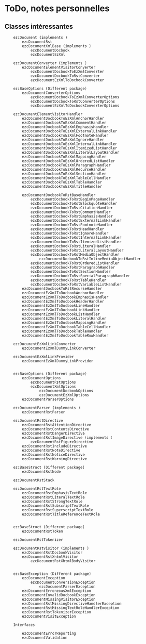 ToDo, notes personnelles
========================

Classes intéressantes
---------------------

        ezcDocument (implements )
            ezcDocumentRst
            ezcDocumentXmlBase (implements )
                ezcDocumentDocbook
                ezcDocumentEzXml
        
        ezcDocumentConverter (implements )
            ezcDocumentElementVisitorConverter
                ezcDocumentDocbookToEzXmlConverter
                ezcDocumentDocbookToRstConverter
                ezcDocumentEzXmlToDocbookConverter
        
        ezcBaseOptions (Different package)
            ezcDocumentConverterOptions
                ezcDocumentDocbookToEzXmlConverterOptions
                ezcDocumentDocbookToRstConverterOptions
                ezcDocumentEzXmlToDocbookConverterOptions

        ezcDocumentElementVisitorHandler
            ezcDocumentDocbookToEzXmlAnchorHandler
            ezcDocumentDocbookToEzXmlCommentHandler
            ezcDocumentDocbookToEzXmlEmphasisHandler
            ezcDocumentDocbookToEzXmlExternalLinkHandler
            ezcDocumentDocbookToEzXmlFootnoteHandler
            ezcDocumentDocbookToEzXmlIgnoreHandler
            ezcDocumentDocbookToEzXmlInternalLinkHandler
            ezcDocumentDocbookToEzXmlItemizedListHandler
            ezcDocumentDocbookToEzXmlLiteralLayoutHandler
            ezcDocumentDocbookToEzXmlMappingHandler
            ezcDocumentDocbookToEzXmlOrderedListHandler
            ezcDocumentDocbookToEzXmlParagraphHandler
            ezcDocumentDocbookToEzXmlRecurseHandler
            ezcDocumentDocbookToEzXmlSectionHandler
            ezcDocumentDocbookToEzXmlTableCellHandler
            ezcDocumentDocbookToEzXmlTableHandler
            ezcDocumentDocbookToEzXmlTitleHandler
            
            ezcDocumentDocbookToRstBaseHandler
                ezcDocumentDocbookToRstBeginPageHandler
                ezcDocumentDocbookToRstBlockquoteHandler
                ezcDocumentDocbookToRstCitationHandler
                ezcDocumentDocbookToRstCommentHandler
                ezcDocumentDocbookToRstEmphasisHandler
                ezcDocumentDocbookToRstExternalLinkHandler
                ezcDocumentDocbookToRstFootnoteHandler
                ezcDocumentDocbookToRstHeadHandler
                ezcDocumentDocbookToRstIgnoreHandler
                ezcDocumentDocbookToRstInternalLinkHandler
                ezcDocumentDocbookToRstItemizedListHandler
                ezcDocumentDocbookToRstLiteralHandler
                ezcDocumentDocbookToRstLiteralLayoutHandler
                ezcDocumentDocbookToRstMediaObjectHandler
                    ezcDocumentDocbookToRstInlineMediaObjectHandler
                ezcDocumentDocbookToRstOrderedListHandler
                ezcDocumentDocbookToRstParagraphHandler
                ezcDocumentDocbookToRstSectionHandler
                ezcDocumentDocbookToRstSpecialParagraphHandler
                ezcDocumentDocbookToRstTableHandler
                ezcDocumentDocbookToRstVariableListHandler
            ezcDocumentDocbookToRstRecurseHandler
            ezcDocumentEzXmlToDocbookAnchorHandler
            ezcDocumentEzXmlToDocbookEmphasisHandler
            ezcDocumentEzXmlToDocbookHeaderHandler
            ezcDocumentEzXmlToDocbookLineHandler
            ezcDocumentEzXmlToDocbookLinkHandler
            ezcDocumentEzXmlToDocbookListHandler
            ezcDocumentEzXmlToDocbookLiteralHandler
            ezcDocumentEzXmlToDocbookMappingHandler
            ezcDocumentEzXmlToDocbookTableCellHandler
            ezcDocumentEzXmlToDocbookTableHandler
            ezcDocumentEzXmlToDocbookTableRowHandler
            
        ezcDocumentEzXmlLinkConverter
            ezcDocumentEzXmlDummyLinkConverter
            
        ezcDocumentEzXmlLinkProvider
            ezcDocumentEzXmlDummyLinkProvider
            
        
        ezcBaseOptions (Different package)
            ezcDocumentOptions
                ezcDocumentRstOptions
                ezcDocumentXmlOptions
                    ezcDocumentDocbookOptions
                    ezcDocumentEzXmlOptions
            ezcDocumentParserOptions
        
        ezcDocumentParser (implements )
            ezcDocumentRstParser
        
        ezcDocumentRstDirective
            ezcDocumentRstAttentionDirective
            ezcDocumentRstContentsDirective
            ezcDocumentRstDangerDirective
            ezcDocumentRstImageDirective (implements )
                ezcDocumentRstFigureDirective
            ezcDocumentRstIncludeDirective
            ezcDocumentRstNoteDirective
            ezcDocumentRstNoticeDirective
            ezcDocumentRstWarningDirective
        
        ezcBaseStruct (Different package)
            ezcDocumentRstNode
        
        ezcDocumentRstStack
        
        ezcDocumentRstTextRole
            ezcDocumentRstEmphasisTextRole
            ezcDocumentRstLiteralTextRole
            ezcDocumentRstStrongTextRole
            ezcDocumentRstSubscriptTextRole
            ezcDocumentRstSuperscriptTextRole
            ezcDocumentRstTitleReferenceTextRole


        ezcBaseStruct (Different package)
            ezcDocumentRstToken

        ezcDocumentRstTokenizer

        ezcDocumentRstVisitor (implements )
            ezcDocumentRstDocbookVisitor
            ezcDocumentRstXhtmlVisitor
                ezcDocumentRstXhtmlBodyVisitor
                
        
        ezcBaseException (Different package)
            ezcDocumentException
                ezcDocumentConversionException
                    ezcDocumentParserException
            ezcDocumentErroneousXmlException
            ezcDocumentInvalidDocbookException
            ezcDocumentMissingVisitorException
            ezcDocumentRstMissingDirectiveHandlerException
            ezcDocumentRstMissingTextRoleHandlerException
            ezcDocumentRstTokenizerException
            ezcDocumentVisitException

        Interfaces

            ezcDocumentErrorReporting
            ezcDocumentValidation

